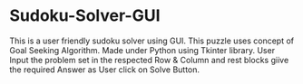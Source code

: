 # Sudoku-Solver-GUI
This is a user friendly sudoku solver using GUI. This puzzle uses concept of Goal Seeking Algorithm. Made under Python using Tkinter library. User Input the problem set in the respected Row &amp; Column and rest blocks giive the required Answer as User click on Solve Button.
